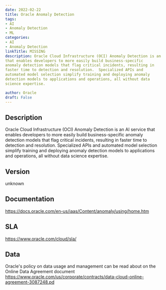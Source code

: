```yaml
---
date: 2022-02-22
title: Oracle Anomaly Detection
tags: 
- AI
- Anomaly Detection
- ML
categories: 
- AI
- Anomaly Detection
linkTitle: MISSING
description: Oracle Cloud Infrastructure (OCI) Anomaly Detection is an AI service
that enables developers to more easily build business-specific
anomaly detection models that flag critical incidents, resulting in
faster time to detection and resolution.  Specialized APIs and
automated model selection simplify training and deploying anomaly
detection models to applications and operations, all without data
science expertise.

author: Oracle
draft: False
---
```


## Description

Oracle Cloud Infrastructure (OCI) Anomaly Detection is an AI service
that enables developers to more easily build business-specific
anomaly detection models that flag critical incidents, resulting in
faster time to detection and resolution.  Specialized APIs and
automated model selection simplify training and deploying anomaly
detection models to applications and operations, all without data
science expertise.


## Version

unknown

## Documentation

https://docs.oracle.com/en-us/iaas/Content/anomaly/using/home.htm

## SLA

https://www.oracle.com/cloud/sla/

## Data

Oracle's policy on data usage and management can be read about on the Online Data Agreement document https://www.oracle.com/us/corporate/contracts/data-cloud-online-agreement-3087248.pd
